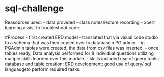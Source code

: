 # sql-challenge
Reasources used:
    - data provided
    - class notes/lecture recording
    - xpert learning assist to troubleshoot code.
    
#Process
    - first created ERD model
    - translated that via visual code studio to a schema that was then copied over to databasein PG admin.
    - in PGAdmin tables were created, the data from csv files was inserted.
    - once tables ready, Data analysis performed for 8 individual questions utilizing mutiple skills learned over this module.
    - skills included use of query tools; database and table creation; ERD development; good use of query/ sql languaugeto perform required tasks.
